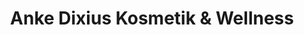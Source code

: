 ---
title: "Anke Dixius Kosmetik & Wellness"
url: /mehring/anke-dixius-kosmetik-und-wellness/
shop: Kosmetik
---